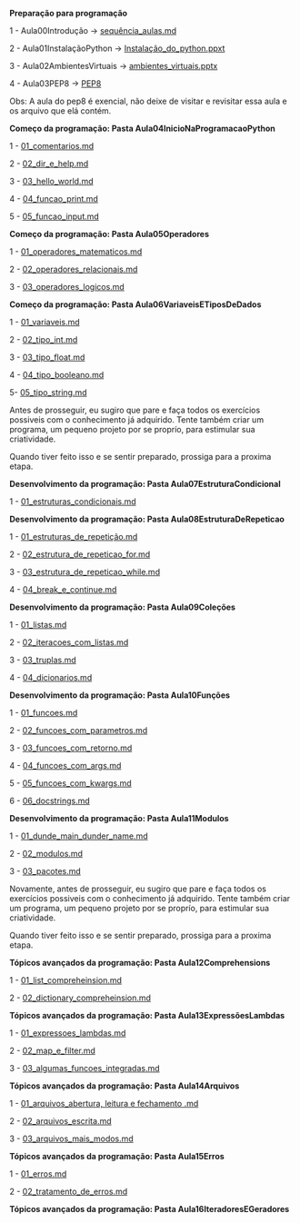 **Preparação para programação**

1 - Aula00Introdução -> [sequência_aulas.md](https://github.com/Gabriel-Cavalcanti/Python_teoria/blob/main/Aula00Introducao/Sequ%C3%AAncia%20aulas.md)

2 - Aula01InstalaçãoPython -> [Instalação_do_python.ppxt](https://github.com/Gabriel-Cavalcanti/Python_teoria/tree/main/Aula01Instala%C3%A7%C3%A3oPython)

3 - Aula02AmbientesVirtuais -> [ambientes_virtuais.pptx](https://github.com/Gabriel-Cavalcanti/Python_teoria/tree/main/Aula02AmbientesVirtuais)

4 - Aula03PEP8 -> [PEP8](https://github.com/Gabriel-Cavalcanti/Python_teoria/tree/main/Aula03PEP8)

Obs: A aula do pep8 é exencial, não deixe de visitar e revisitar essa  aula e os arquivo que elá contém.

**Começo da programação: Pasta Aula04InicioNaProgramacaoPython**

1 - [01_comentarios.md](https://github.com/Gabriel-Cavalcanti/Python_teoria/blob/main/Aula04InicioNaProgramacaoPython/01_comentarios.md)

2 -  [02_dir_e_help.md](https://github.com/Gabriel-Cavalcanti/Python_teoria/blob/main/Aula04InicioNaProgramacaoPython/02_dir_e_help.md)

3 -  [03_hello_world.md](https://github.com/Gabriel-Cavalcanti/Python_teoria/blob/main/Aula04InicioNaProgramacaoPython/03_hello_world.md)

4 - [04_funcao_print.md](https://github.com/Gabriel-Cavalcanti/Python_teoria/blob/main/Aula04InicioNaProgramacaoPython/04_funcao_print.md)

5 - [05_funcao_input.md](https://github.com/Gabriel-Cavalcanti/Python_teoria/blob/main/Aula04InicioNaProgramacaoPython/05_funcao_input.md)

**Começo da programação: Pasta Aula05Operadores**

1 - [01_operadores_matematicos.md](https://github.com/Gabriel-Cavalcanti/Python_teoria/blob/main/Aula05Operadores/01_operadores_matematicos.md)

2 - [02_operadores_relacionais.md](https://github.com/Gabriel-Cavalcanti/Python_teoria/blob/main/Aula05Operadores/02_operadores_relacionais.md)

3 - [03_operadores_logicos.md](https://github.com/Gabriel-Cavalcanti/Python_teoria/blob/main/Aula05Operadores/03_operadores_logicos.md)


**Começo da programação: Pasta Aula06VariaveisETiposDeDados**

1 - [01_variaveis.md](https://github.com/Gabriel-Cavalcanti/Python_teoria/blob/main/Aula06VariaveisETiposDeDados/01_variaveis.md)

2 - [02_tipo_int.md](https://github.com/Gabriel-Cavalcanti/Python_teoria/blob/main/Aula06VariaveisETiposDeDados/02_tipo_int.md)

3 - [03_tipo_float.md](https://github.com/Gabriel-Cavalcanti/Python_teoria/blob/main/Aula06VariaveisETiposDeDados/03_tipo_float.md)

4 - [04_tipo_booleano.md](https://github.com/Gabriel-Cavalcanti/Python_teoria/blob/main/Aula06VariaveisETiposDeDados/04_tipo_booleano.md)

5- [05_tipo_string.md](https://github.com/Gabriel-Cavalcanti/Python_teoria/blob/main/Aula06VariaveisETiposDeDados/05_tipo_string.md)

Antes de prosseguir, eu sugiro que pare e faça todos os exercícios possiveis com o conhecimento já adquirido. Tente também criar um programa, um pequeno projeto por se
proprío, para estimular sua criatividade. 

Quando tiver feito isso e se sentir preparado, prossiga para a proxima etapa.

**Desenvolvimento da programação: Pasta Aula07EstruturaCondicional**

1 - [01_estruturas_condicionais.md](https://github.com/Gabriel-Cavalcanti/Python_teoria/blob/main/Aula07EstruturaCondicional/01_Estruturas_Condicionais.md)

**Desenvolvimento da programação: Pasta Aula08EstruturaDeRepeticao**

1 - [01_estruturas_de_repetição.md](https://github.com/Gabriel-Cavalcanti/Python_teoria/blob/main/Aula08EstruturasDeRepeticao/01_estrutura_de_repeticao.md)

2 - [02_estrutura_de_repeticao_for.md](https://github.com/Gabriel-Cavalcanti/Python_teoria/blob/main/Aula08EstruturasDeRepeticao/02_estrutura_de_repeticao_for.md)

3 - [03_estrutura_de_repeticao_while.md](https://github.com/Gabriel-Cavalcanti/Python_teoria/blob/main/Aula08EstruturasDeRepeticao/03_estrutura_de_repeticao_while.md)

4 - [04_break_e_continue.md](https://github.com/Gabriel-Cavalcanti/Python_teoria/blob/main/Aula08EstruturasDeRepeticao/04_break_e_continue.md)

**Desenvolvimento da programação: Pasta Aula09Coleções**

1 - [01_listas.md](https://github.com/Gabriel-Cavalcanti/Python_teoria/blob/main/Aula09Cole%C3%A7%C3%B5es/01_listas.md)

2 - [02_iteracoes_com_listas.md](https://github.com/Gabriel-Cavalcanti/Python_teoria/blob/main/Aula09Cole%C3%A7%C3%B5es/02_iteracoes_com_listas.md)

3 - [03_truplas.md](https://github.com/Gabriel-Cavalcanti/Python_teoria/blob/main/Aula09Cole%C3%A7%C3%B5es/03_truplas.md)

4 - [04_dicionarios.md](https://github.com/Gabriel-Cavalcanti/Python_teoria/blob/main/Aula09Cole%C3%A7%C3%B5es/04_dicionarios.md)

**Desenvolvimento da programação: Pasta Aula10Funções**

1 - [01_funcoes.md](https://github.com/Gabriel-Cavalcanti/Python_teoria/blob/main/Aula10Fun%C3%A7%C3%B5es/01_funcoes.md)

2 - [02_funcoes_com_parametros.md](https://github.com/Gabriel-Cavalcanti/Python_teoria/blob/main/Aula10Fun%C3%A7%C3%B5es/02_funcoes_com_parametros.md)

3 - [03_funcoes_com_retorno.md](https://github.com/Gabriel-Cavalcanti/Python_teoria/blob/main/Aula10Fun%C3%A7%C3%B5es/03_funcoes_com_retorno.md)

4 - [04_funcoes_com_args.md](https://github.com/Gabriel-Cavalcanti/Python_teoria/blob/main/Aula10Fun%C3%A7%C3%B5es/04_funcoes_com_args.md)

5 - [05_funcoes_com_kwargs.md](https://github.com/Gabriel-Cavalcanti/Python_teoria/blob/main/Aula10Fun%C3%A7%C3%B5es/05_funcoes_com_kwargs.md)

6 - [06_docstrings.md](https://github.com/Gabriel-Cavalcanti/Python_teoria/blob/main/Aula10Fun%C3%A7%C3%B5es/06_docstrings.md)

**Desenvolvimento da programação: Pasta Aula11Modulos**

1 - [01_dunde_main_dunder_name.md](https://github.com/Gabriel-Cavalcanti/Python_teoria/blob/main/Aula11Modulos/01_dunde_main_dunder_name.md)

2 - [02_modulos.md](https://github.com/Gabriel-Cavalcanti/Python_teoria/blob/main/Aula11Modulos/02_modulos.md)

3 - [03_pacotes.md](https://github.com/Gabriel-Cavalcanti/Python_teoria/blob/main/Aula11Modulos/03_pacotes.md)


Novamente, antes de prosseguir, eu sugiro que pare e faça todos os exercícios possiveis com o conhecimento já adquirido. Tente também criar um programa, um pequeno projeto por se proprío, para estimular sua criatividade. 

Quando tiver feito isso e se sentir preparado, prossiga para a proxima etapa.

**Tópicos avançados da programação: Pasta Aula12Comprehensions**

1 - [01_list_compreheinsion.md](https://github.com/Gabriel-Cavalcanti/Python_teoria/blob/main/Aula11Comprehensions/01_list_compreheinsion.md)

2 - [02_dictionary_compreheinsion.md](https://github.com/Gabriel-Cavalcanti/Python_teoria/blob/main/Aula11Comprehensions/02_dictionary_compreheinsion.md)

**Tópicos avançados da programação: Pasta Aula13ExpressõesLambdas**

1 - [01_expressoes_lambdas.md](https://github.com/Gabriel-Cavalcanti/Python_teoria/blob/main/Aula12Express%C3%B5esLambdas/01_expressoes_lambdas.md)

2 - [02_map_e_filter.md](https://github.com/Gabriel-Cavalcanti/Python_teoria/blob/main/Aula12Express%C3%B5esLambdas/02_map_e_filter.md)

3 - [03_algumas_funcoes_integradas.md](https://github.com/Gabriel-Cavalcanti/Python_teoria/blob/main/Aula12Express%C3%B5esLambdas/03_algumas_funcoes_integradas.md)

**Tópicos avançados da programação: Pasta Aula14Arquivos**

1 - [01_arquivos_abertura, leitura e fechamento .md](https://github.com/Gabriel-Cavalcanti/Python_teoria/blob/main/Aula14Arquivos/01_arquivos_abertura%2C%20leitura%20e%20fechamento%20.md)

2 - [02_arquivos_escrita.md](https://github.com/Gabriel-Cavalcanti/Python_teoria/blob/main/Aula14Arquivos/02_arquivos_escrita.md)

3 - [03_arquivos_mais_modos.md](https://github.com/Gabriel-Cavalcanti/Python_teoria/blob/main/Aula14Arquivos/03_arquivos_mais_modos.md)

**Tópicos avançados da programação: Pasta Aula15Erros**

1 - [01_erros.md](https://github.com/Gabriel-Cavalcanti/Python_teoria/blob/main/Aula15Erros/01_erros.md)

2 - [02_tratamento_de_erros.md](https://github.com/Gabriel-Cavalcanti/Python_teoria/blob/main/Aula15Erros/02_tratamento_de_erros.md)

**Tópicos avançados da programação: Pasta Aula16IteradoresEGeradores**



